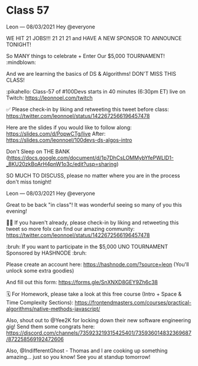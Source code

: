 # Class 57

Leon — 08/03/2021
Hey @everyone 

WE HIT 21 JOBS!!! 21 21 21 and HAVE A NEW SPONSOR TO ANNOUNCE TONIGHT! 

So MANY things to celebrate + Enter Our $5,000 TOURNAMENT! :mindblown: 

And we are learning the basics of DS & Algorithms! DON'T MISS THIS CLASS! 

:pikahello:   Class-57 of #100Devs starts in 40 minutes (6:30pm ET) live on Twitch: https://leonnoel.com/twitch

✅   Please check-in by liking and retweeting this tweet before class: https://twitter.com/leonnoel/status/1422672566196457478

Here are the slides if you would like to follow along: https://slides.com/d/PopwCTg/live
After: https://slides.com/leonnoel/100devs-ds-algos-intro

Don't Sleep on THE BANK (https://docs.google.com/document/d/1p7DhCsLOMMybYfePWLlD1-_8KU20zkBoArH4pnW1o3c/edit?usp=sharing)

SO MUCH TO DISCUSS, please no matter where you are in the process don't miss tonight! 





Leon — 08/03/2021
Hey @everyone 

Great to be back "in class"! It was wonderful seeing so many of you this evening! 

🙏🏾  If you haven't already, please check-in by liking and retweeting this tweet so more folx can find our amazing community: https://twitter.com/leonnoel/status/1422672566196457478

:bruh:  If you want to participate in the $5,000 UNO TOURNAMENT Sponsored by HASHNODE :bruh: 

Please create an account here: https://hashnode.com/?source=leon (You'll unlock some extra goodies)

And fill out this form: https://forms.gle/SnXNXD8GEY9Zh6c38


🗓️  For Homework, please take a look at this free course (Intro + Space & Time Complexity Sections): https://frontendmasters.com/courses/practical-algorithms/native-methods-javascript/

Also, shout out to @Yee2K for locking down their new software engineering gig! Send them some congrats here: https://discord.com/channels/735923219315425401/735936014832369687/872258569192472606


Also, @IndifferentGhost - Thomas and I are cooking up something amazing... just so you know! See you at standup tomorrow!




